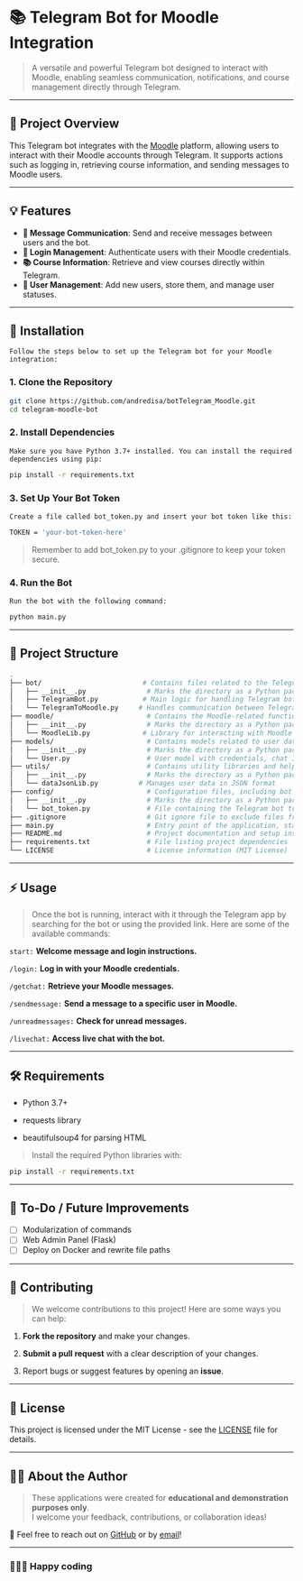# 📚 Telegram Bot for Moodle Integration

> A versatile and powerful Telegram bot designed to interact with Moodle, enabling seamless communication, notifications, and course management directly through Telegram.

---

## 🚀 Project Overview

This Telegram bot integrates with the [Moodle](https://moodle.org/) platform, allowing users to interact with their Moodle accounts through Telegram. It supports actions such as logging in, retrieving course information, and sending messages to Moodle users.

---

## 💡 Features

- **💬 Message Communication**: Send and receive messages between users and the bot.
- **🔑 Login Management**: Authenticate users with their Moodle credentials.
- **📚 Course Information**: Retrieve and view courses directly within Telegram.
- **📝 User Management**: Add new users, store them, and manage user statuses.

---

## 🔧 Installation

`Follow the steps below to set up the Telegram bot for your Moodle integration:`

### 1. Clone the Repository

```bash
git clone https://github.com/andredisa/botTelegram_Moodle.git
cd telegram-moodle-bot
```

### 2. Install Dependencies

`Make sure you have Python 3.7+ installed. You can install the required dependencies using pip:`

```bash
pip install -r requirements.txt
```

### 3. Set Up Your Bot Token

`Create a file called bot_token.py and insert your bot token like this:`

```bash
TOKEN = 'your-bot-token-here'
```

> Remember to add bot_token.py to your .gitignore to keep your token secure.

### 4. Run the Bot
`Run the bot with the following command:`

```bash
python main.py
```

---

## 📁 Project Structure

```bash
.
├── bot/                         # Contains files related to the Telegram bot's functionality
│   ├── __init__.py               # Marks the directory as a Python package
│   ├── TelegramBot.py           # Main logic for handling Telegram bot interactions
│   └── TelegramToMoodle.py     # Handles communication between Telegram and Moodle
├── moodle/                       # Contains the Moodle-related functionalities
│   ├── __init__.py               # Marks the directory as a Python package
│   └── MoodleLib.py             # Library for interacting with Moodle
├── models/                       # Contains models related to user data and interactions
│   ├── __init__.py               # Marks the directory as a Python package
│   └── User.py                   # User model with credentials, chat ID, and status
├── utils/                        # Contains utility libraries and helpers
│   ├── __init__.py               # Marks the directory as a Python package
│   └── dataJsonLib.py          # Manages user data in JSON format
├── config/                       # Configuration files, including bot token and settings
│   ├── __init__.py               # Marks the directory as a Python package
│   └── bot_token.py              # File containing the Telegram bot token
├── .gitignore                    # Git ignore file to exclude files from version control (e.g., token)
├── main.py                       # Entry point of the application, starts the bot and manages updates
├── README.md                     # Project documentation and setup instructions
├── requirements.txt              # File listing project dependencies
└── LICENSE                       # License information (MIT License)
```

---

## ⚡ Usage
> Once the bot is running, interact with it through the Telegram app by searching for the bot or using the provided link. Here are some of the available commands:

`start:` **Welcome message and login instructions.**

`/login:` **Log in with your Moodle credentials.**

`/getchat:` **Retrieve your Moodle messages.**

`/sendmessage:` **Send a message to a specific user in Moodle.**

`/unreadmessages:` **Check for unread messages.**

`/livechat:` **Access live chat with the bot.**

---

## 🛠️ Requirements
- Python 3.7+

- requests library

- beautifulsoup4 for parsing HTML

> Install the required Python libraries with:
```bash
pip install -r requirements.txt
```

---

## 📎 To-Do / Future Improvements

- [ ] Modularization of commands
- [ ] Web Admin Panel (Flask)
- [ ] Deploy on Docker and rewrite file paths

---

## 👥 Contributing
> We welcome contributions to this project! Here are some ways you can help:

1. **Fork the repository** and make your changes.

2. **Submit a pull request** with a clear description of your changes.

3. Report bugs or suggest features by opening an **issue**.

---

## 📝 License

This project is licensed under the MIT License - see the [LICENSE](LICENSE) file for details.

---

## 👨‍💻 About the Author

> These applications were created for **educational and demonstration purposes only**.  
I welcome your feedback, contributions, or collaboration ideas!

💬 Feel free to reach out on [GitHub](https://github.com/andredisa) or by [email](mailto:andreadisanti22@gmail.com)!

---

### 🧑‍💻✨ Happy coding
